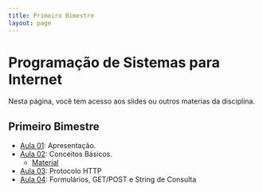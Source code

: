 ```yaml
---
title: Primeiro Bimestre
layout: page
---
```


# Programação de Sistemas para Internet

Nesta página, você tem acesso aos slides ou outros materias da disciplina.

## Primeiro Bimestre

- [Aula 01](../slides/00_apresentacao/00_apresentacao.pdf): Apresentação.  
- [Aula 02](../slides/01_internet/01_internet.pdf): Conceitos Básicos.
  - [Material](../materials/conceitos-basicos.md)
- [Aula 03](../slides/02_protocolo_http/02_protocolo.pdf): Protocolo HTTP
- [Aula 04](../slides/03_protocolo_http/03_procoloco.pdf): Formulários, GET/POST e String de Consulta